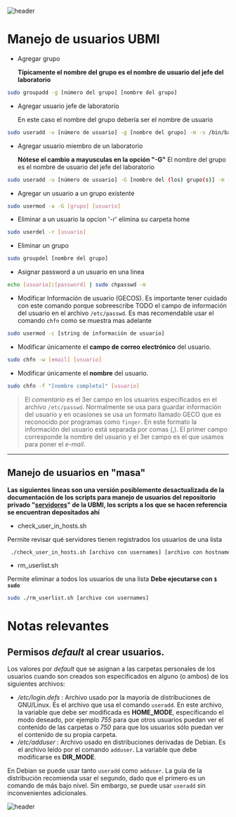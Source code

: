 
![header](/Tutoriales-IFC/assets/header.png)















# Manejo de usuarios UBMI

- Agregar grupo

    **Típicamente el nombre del grupo es el nombre de usuario del jefe del laboratorio**
```bash
sudo groupadd -g [número del grupo] [nombre del grupo]
```
- Agregar usuario jefe de laboratorio 

    En este caso el nombre del grupo debería ser el nombre de usuario
```bash
sudo useradd -u [número de usuario] -g [nombre del grupo] -m -s /bin/bash -c '[nombre humano],,[correo del usuario],' [nombre del usuario]
```
- Agregar usuario miembro de un laboratorio

    **Nótese el cambio a mayusculas en la opción "-G"**
    El nombre del grupo es el nombre de usuario del jefe del laboratorio
```bash
sudo useradd -u [número de usuario] -G [nombre del (los) grupo(s)] -m -s /bin/bash -c '[nombre humano],,[correo del usuario],' [nombre del usuario]
```
- Agregar un usuario a un grupo existente
```bash
sudo usermod -a -G [grupo] [usuario]
```
- Eliminar a un usuario
    la opcion '-r' elimina su carpeta home
```bash
sudo userdel -r [usuario]
```
- Eliminar un grupo
```bash
sudo groupdel [nombre del grupo] 
```

- Asignar password a un usuario en una linea
```bash
echo [usuario]:[password] | sudo chpasswd -m
```

- Modificar Información de usuario (GECOS). Es importante tener cuidado con este comando porque
sobreescribe TODO el campo de información del usuario en el archivo `/etc/passwd`. Es mas
recomendable usar el comando `chfn` como se muestra mas adelante
```bash
sudo usermod -c [string de información de usuario]
```

- Modificar únicamente el **campo de correo electrónico** del usuario.
```bash
sudo chfn -w [email] [usuario]
```

- Modificar únicamente el **nombre**  del usuario.
```bash
sudo chfn -f "[nombre completo]" [usuario]
```


> El *comentario* es el 3er campo en los usuarios especificados en el archivo `/etc/passwd`.
> Normalmente se usa para guardar información del usuario y en ocasiones se usa un formato
> llamado GECO que es reconocido por programas como `finger`. En este formato la información
> del usuario está separada por comas (,). El primer campo corresponde la nombre del usuario
> y el 3er campo es el que usamos para poner el *e-mail*.

___

## Manejo de usuarios en "masa"
__Las siguientes lineas son una versión posiblemente desactualizada de la documentación de los scripts para manejo de usuarios del repositorio privado "[servidores](https://github.com/UBMI-IFC/servidores/tree/main/scripts/manejo_usuarios)" de la UBMI, los scripts a los que se hacen referencia se encuentran depositados ahí__

- check_user_in_hosts.sh

Permite revisar qué servidores tienen registrados los usuarios de una lista

```bash
 ./check_user_in_hosts.sh [archivo con usernames] [archivo con hostnames/IPs/usuario@IPs]
```
- rm_userlist.sh

Permite eliminar a todos los usuarios de una lista __Debe ejecutarse con `$ sudo`__

```bash
sudo ./rm_userlist.sh [archivo con usernames] 
```

# Notas relevantes

## Permisos *default* al crear usuarios.

Los valores por *default* que se asignan a las carpetas personales de los
usuarios cuando son creados son especificados en alguno (o ambos) de
los siguientes archivos:

 - */etc/login.defs* : Archivo usado por la mayoría de distribuciones
      de GNU/Linux. Es el archivo que usa el comando `useradd`. En este
      archivo, la variable que debe ser modificada es **HOME_MODE**, 
      especificando el modo deseado, por ejemplo *755* para que otros 
      usuarios puedan ver el contenido de las carpetas o *750* para
      que los usuarios sólo puedan ver el contenido de su propia carpeta.
 - */etc/adduser* : Archivo usado en distribuciones derivadas de Debian.
      Es el archivo leído por el comando `adduser`. La variable que debe
      modificarse es **DIR_MODE**.
      
 En Debian se puede usar tanto `useradd` como `adduser`. La guía de la
 distribución recomienda usar el segundo, dado que el primero es un
 comando de más bajo nivel. Sin embargo, se puede usar `useradd` sin 
 inconvenientes adicionales.















![header](/Tutoriales-IFC/assets/header.png)

